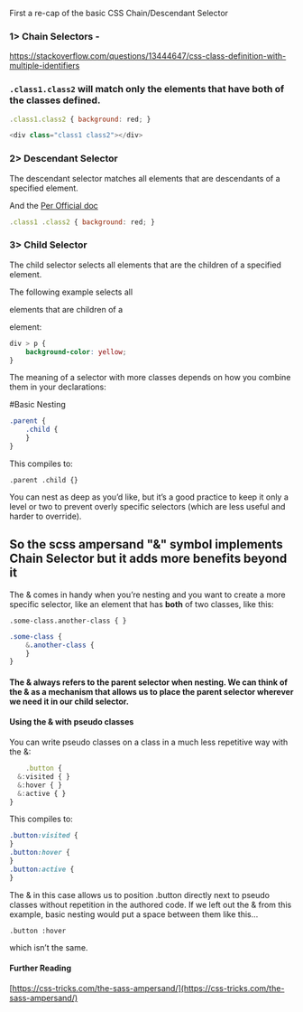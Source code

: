 First a re-cap of the basic CSS Chain/Descendant Selector

### 1> Chain Selectors -

https://stackoverflow.com/questions/13444647/css-class-definition-with-multiple-identifiers

### `.class1.class2` will match only the elements that have both of the classes defined.

```js
.class1.class2 { background: red; }

<div class="class1 class2"></div>

```

### 2> Descendant Selector

The descendant selector matches all elements that are descendants of a specified element.

And the [Per Official doc ](https://www.w3schools.com/css/css_combinators.asp)

```js
.class1 .class2 { background: red; }

```

### 3> Child Selector

The child selector selects all elements that are the children of a specified element.

The following example selects all <p> elements that are children of a <div> element:

```css
div > p {
    background-color: yellow;
}
```

The meaning of a selector with more classes depends on how you combine them in your declarations:

#Basic Nesting

```css
.parent {
    .child {
    }
}
```

This compiles to:

`.parent .child {}`

You can nest as deep as you’d like, but it’s a good practice to keep it only a level or two to prevent overly specific selectors (which are less useful and harder to override).

## So the scss ampersand "&" symbol implements Chain Selector but it adds more benefits beyond it

The & comes in handy when you’re nesting and you want to create a more specific selector, like an element that has **both** of two classes, like this:

`.some-class.another-class { }`

```css
.some-class {
    &.another-class {
    }
}
```

#### The & always refers to the parent selector when nesting. We can think of the & as a mechanism that allows us to place the parent selector wherever we need it in our child selector.

#### Using the & with pseudo classes

You can write pseudo classes on a class in a much less repetitive way with the &:

```ts
    .button {
  &:visited { }
  &:hover { }
  &:active { }
}
```

This compiles to:

```css
.button:visited {
}
.button:hover {
}
.button:active {
}
```

The & in this case allows us to position .button directly next to pseudo classes without repetition in the authored code. If we left out the & from this example, basic nesting would put a space between them like this…

`.button :hover`

which isn’t the same.

#### Further Reading

[https://css-tricks.com/the-sass-ampersand/](https://css-tricks.com/the-sass-ampersand/)

